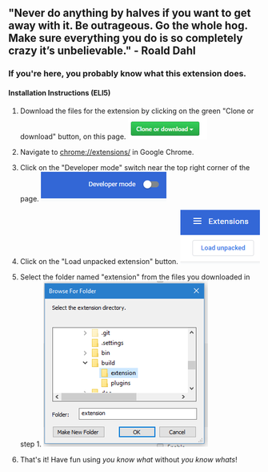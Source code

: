## "Never do anything by halves if you want to get away with it. Be outrageous. Go the whole hog. Make sure everything you do is so completely crazy it’s unbelievable." - Roald Dahl

### If you're here, you probably know what this extension does.


#### Installation Instructions (ELI5)
1. Download the files for the extension by clicking on the green "Clone or download" button, on this page. 
![Image 1](https://github.com/AdityaDamodaran/ItDoesWhatItShouldDo/raw/master/doc/screenshots/Cod.png)

2. Navigate to [chrome://extensions/](chrome://extensions/) in Google Chrome.
3. Click on the "Developer mode" switch near the top right corner of the page.
![Image 2](https://github.com/AdityaDamodaran/ItDoesWhatItShouldDo/raw/master/doc/screenshots/Dmo.png)

4. Click on the "Load unpacked extension" button.
![Image 3](https://github.com/AdityaDamodaran/ItDoesWhatItShouldDo/raw/master/doc/screenshots/Lou.png)

5. Select the folder named "extension" from the files you downloaded in step 1.
![Image 4](https://github.com/AdityaDamodaran/ItDoesWhatItShouldDo/raw/master/doc/screenshots/Ext.png)

6. That's it! Have fun using *you know what* without *you know whats*!